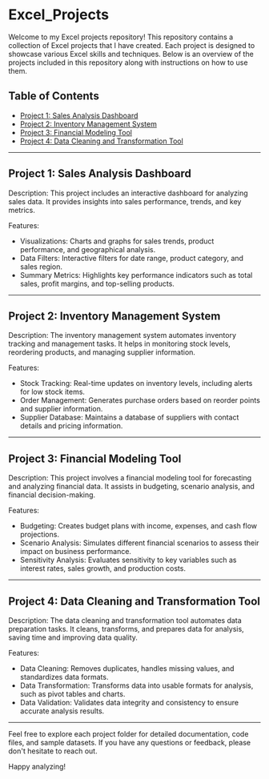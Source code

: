 # Excel_Projects
Welcome to my Excel projects repository! This repository contains a collection of Excel projects that I have created. Each project is designed to showcase various Excel skills and techniques. Below is an overview of the projects included in this repository along with instructions on how to use them.

## Table of Contents

- [Project 1: Sales Analysis Dashboard](#project-1-sales-analysis-dashboard)
- [Project 2: Inventory Management System](#project-2-inventory-management-system)
- [Project 3: Financial Modeling Tool](#project-3-financial-modeling-tool)
- [Project 4: Data Cleaning and Transformation Tool](#project-4-data-cleaning-and-transformation-tool)

---

## Project 1: Sales Analysis Dashboard

Description: This project includes an interactive dashboard for analyzing sales data. It provides insights into sales performance, trends, and key metrics.

Features:
- Visualizations: Charts and graphs for sales trends, product performance, and geographical analysis.
- Data Filters: Interactive filters for date range, product category, and sales region.
- Summary Metrics: Highlights key performance indicators such as total sales, profit margins, and top-selling products.

---

## Project 2: Inventory Management System

Description: The inventory management system automates inventory tracking and management tasks. It helps in monitoring stock levels, reordering products, and managing supplier information.

Features:
- Stock Tracking: Real-time updates on inventory levels, including alerts for low stock items.
- Order Management: Generates purchase orders based on reorder points and supplier information.
- Supplier Database: Maintains a database of suppliers with contact details and pricing information.

---

## Project 3: Financial Modeling Tool

Description: This project involves a financial modeling tool for forecasting and analyzing financial data. It assists in budgeting, scenario analysis, and financial decision-making.

Features:
- Budgeting: Creates budget plans with income, expenses, and cash flow projections.
- Scenario Analysis: Simulates different financial scenarios to assess their impact on business performance.
- Sensitivity Analysis: Evaluates sensitivity to key variables such as interest rates, sales growth, and production costs.

---

## Project 4: Data Cleaning and Transformation Tool

Description: The data cleaning and transformation tool automates data preparation tasks. It cleans, transforms, and prepares data for analysis, saving time and improving data quality.

Features:
- Data Cleaning: Removes duplicates, handles missing values, and standardizes data formats.
- Data Transformation: Transforms data into usable formats for analysis, such as pivot tables and charts.
- Data Validation: Validates data integrity and consistency to ensure accurate analysis results.

---

Feel free to explore each project folder for detailed documentation, code files, and sample datasets. If you have any questions or feedback, please don't hesitate to reach out.

Happy analyzing!
